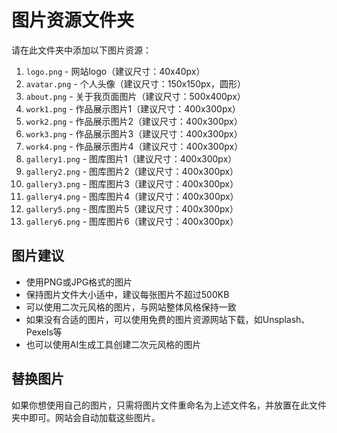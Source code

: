# 图片资源文件夹

请在此文件夹中添加以下图片资源：

1. `logo.png` - 网站logo（建议尺寸：40x40px）
2. `avatar.png` - 个人头像（建议尺寸：150x150px，圆形）
3. `about.png` - 关于我页面图片（建议尺寸：500x400px）
4. `work1.png` - 作品展示图片1（建议尺寸：400x300px）
5. `work2.png` - 作品展示图片2（建议尺寸：400x300px）
6. `work3.png` - 作品展示图片3（建议尺寸：400x300px）
7. `work4.png` - 作品展示图片4（建议尺寸：400x300px）
8. `gallery1.png` - 图库图片1（建议尺寸：400x300px）
9. `gallery2.png` - 图库图片2（建议尺寸：400x300px）
10. `gallery3.png` - 图库图片3（建议尺寸：400x300px）
11. `gallery4.png` - 图库图片4（建议尺寸：400x300px）
12. `gallery5.png` - 图库图片5（建议尺寸：400x300px）
13. `gallery6.png` - 图库图片6（建议尺寸：400x300px）

## 图片建议

- 使用PNG或JPG格式的图片
- 保持图片文件大小适中，建议每张图片不超过500KB
- 可以使用二次元风格的图片，与网站整体风格保持一致
- 如果没有合适的图片，可以使用免费的图片资源网站下载，如Unsplash、Pexels等
- 也可以使用AI生成工具创建二次元风格的图片

## 替换图片

如果你想使用自己的图片，只需将图片文件重命名为上述文件名，并放置在此文件夹中即可。网站会自动加载这些图片。 